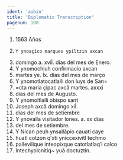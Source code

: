 ```yaml
---
ident: 'aubin'
title: 'Diplomatic Transcription'
pagenum: 108
---
```

1.    1563 Años
2.     Y ynoaҫico marques ypiltzin axcan
3.    domingo a. xviİ. dias del mes de Enero.
4.    Y ynomochiuh confirmacio axcan
5.    martes ye. İx. dias del mes de marҫo
6.    Y ynomotlatocatlalli don luys de San=
7.    =cta maria ҫipac axcã martes. axxxi
8.    dias del mes de Augusto.
9.    Y ynomoltlalli obispo sant
10.  Joseph axcã domingo xiİ.
11. dias del mes de setiembre
12. Y ynovalla visitador lones. a. xx dias
13.  del mes de setiembre.
14.  Y Nican peuh ynsallãpio cauatl caye
15.  huatl cotzon qʹxti yniccexivitl techmo
16.  pallevilique inteopixque catotlatlaqʹl calco
17.  Intechyolcnitiq~ yuã doctuztin.
